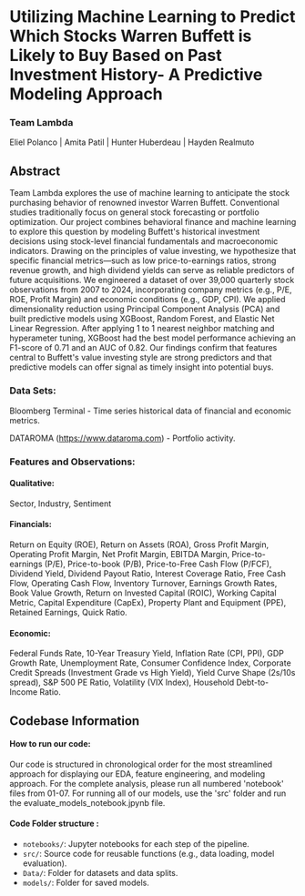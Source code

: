 # Utilizing Machine Learning to Predict Which Stocks Warren Buffett is Likely to Buy Based on Past Investment History- A Predictive Modeling Approach

### Team Lambda
Eliel Polanco |
Amita Patil |
Hunter Huberdeau | 
Hayden Realmuto

## Abstract
Team Lambda explores the use of machine learning to anticipate the stock purchasing behavior of renowned investor Warren Buffett. Conventional studies traditionally focus on general stock forecasting or portfolio optimization. Our project combines behavioral finance and machine learning to explore this question by modeling Buffett's historical investment decisions using stock-level financial fundamentals and macroeconomic indicators. Drawing on the principles of value investing, we hypothesize that specific financial metrics—such as low price-to-earnings ratios, strong revenue growth, and high dividend yields can serve as reliable predictors of future acquisitions. We engineered a dataset of over 39,000 quarterly stock observations from 2007 to 2024, incorporating company metrics (e.g., P/E, ROE, Profit Margin) and economic conditions (e.g., GDP, CPI). We applied dimensionality reduction using Principal Component Analysis (PCA) and built predictive models using XGBoost, Random Forest, and Elastic Net Linear Regression. After applying 1 to 1 nearest neighbor matching and hyperameter tuning, XGBoost had the best model performance achieving an F1-score of 0.71 and an AUC of 0.82. Our findings confirm that features central to Buffett's value investing style are strong predictors and that predictive models can offer signal as timely insight into potential buys.

### Data Sets:
Bloomberg Terminal - Time series historical data of financial and economic metrics.

DATAROMA (https://www.dataroma.com) - Portfolio activity. 

### Features and Observations: 
#### Qualitative: 
Sector, Industry, Sentiment 

#### Financials: 
Return on Equity (ROE), Return on Assets (ROA), Gross Profit Margin, Operating Profit Margin, Net Profit Margin, EBITDA Margin, Price-to-earnings (P/E), Price-to-book (P/B), Price-to-Free Cash Flow (P/FCF), Dividend Yield, Dividend Payout Ratio, Interest Coverage Ratio, Free Cash Flow, Operating Cash Flow, Inventory Turnover, Earnings Growth Rates, Book Value Growth, Return on Invested Capital (ROIC), Working Capital Metric, Capital Expenditure (CapEx), Property Plant and Equipment (PPE), Retained Earnings, Quick Ratio. 

#### Economic: 
Federal Funds Rate, 10-Year Treasury Yield, Inflation Rate (CPI, PPI), GDP Growth Rate, Unemployment Rate, Consumer Confidence Index, Corporate Credit Spreads (Investment Grade vs High Yield), Yield Curve Shape (2s/10s spread), S&P 500 PE Ratio, Volatility (VIX Index), Household Debt-to-Income Ratio. 

## Codebase Information

#### How to run our code:

Our code is structured in chronological order for the most streamlined approach for displaying our EDA, feature engineering, and modeling approach. For the complete analysis, please run all numbered 'notebook' files from 01-07. For running all of our models, use the 'src' folder and run the evaluate_models_notebook.jpynb file. 

#### Code Folder structure :
 - `notebooks/`: Jupyter notebooks for each step of the pipeline.
- `src/`: Source code for reusable functions (e.g., data loading, model evaluation).
- `Data/`: Folder for datasets and data splits.
- `models/`: Folder for saved models.



